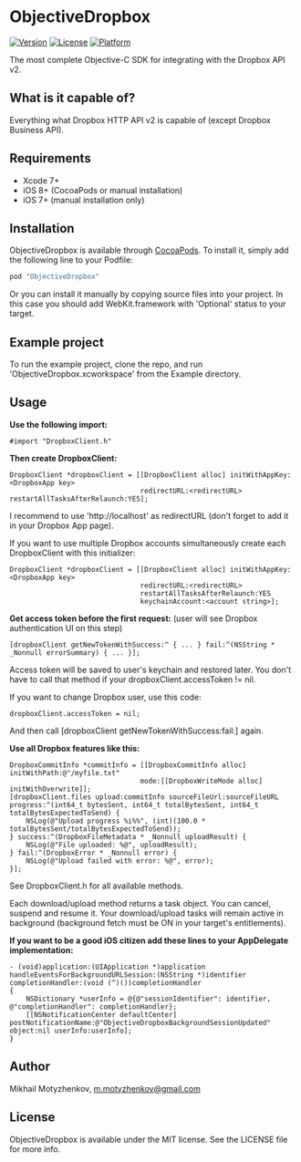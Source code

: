 # ObjectiveDropbox

[![Version](https://img.shields.io/cocoapods/v/ObjectiveDropbox.svg?style=flat)](http://cocoapods.org/pods/ObjectiveDropbox)
[![License](https://img.shields.io/cocoapods/l/ObjectiveDropbox.svg?style=flat)](http://cocoapods.org/pods/ObjectiveDropbox)
[![Platform](https://img.shields.io/cocoapods/p/ObjectiveDropbox.svg?style=flat)](http://cocoapods.org/pods/ObjectiveDropbox)

The most complete Objective-C SDK for integrating with the Dropbox API v2. 

## What is it capable of?
Everything what Dropbox HTTP API v2 is capable of (except Dropbox Business API).

## Requirements
- Xcode 7+
- iOS 8+ (CocoaPods or manual installation)
- iOS 7+ (manual installation only)

## Installation

ObjectiveDropbox is available through [CocoaPods](http://cocoapods.org). To install
it, simply add the following line to your Podfile:

```ruby
pod "ObjectiveDropbox"
```

Or you can install it manually by copying source files into your project. In this case you should add WebKit.framework with 'Optional' status to your target.

## Example project

To run the example project, clone the repo, and run 'ObjectiveDropbox.xcworkspace' from the Example directory.

## Usage

**Use the following import:**
```obj-c
#import "DropboxClient.h"
```

**Then create DropboxClient:**
```obj-c
DropboxClient *dropboxClient = [[DropboxClient alloc] initWithAppKey:<DropboxApp key> 
                                redirectURL:<redirectURL> restartAllTasksAfterRelaunch:YES];
```
I recommend to use 'http://localhost' as redirectURL (don't forget to add it in your Dropbox App page).

If you want to use multiple Dropbox accounts simultaneously create each DropboxClient with this initializer:
```obj-c
DropboxClient *dropboxClient = [[DropboxClient alloc] initWithAppKey:<DropboxApp key> 
                                redirectURL:<redirectURL> 
                                restartAllTasksAfterRelaunch:YES 
                                keychainAccount:<account string>];
```

**Get access token before the first request:**
(user will see Dropbox authentication UI on this step)
```obj-c
[dropboxClient getNewTokenWithSuccess:^ { ... } fail:^(NSString * _Nonnull errorSummary) { ... }];
```
Access token will be saved to user's keychain and restored later. You don't have to call that method if your dropboxClient.accessToken != nil.

If you want to change Dropbox user, use this code:
```obj-c
dropboxClient.accessToken = nil;
```
And then call [dropboxClient getNewTokenWithSuccess:fail:] again.

**Use all Dropbox features like this:**
```obj-c
DropboxCommitInfo *commitInfo = [[DropboxCommitInfo alloc] initWithPath:@"/myfile.txt" 
                                mode:[[DropboxWriteMode alloc] initWithOverwrite]];
[dropboxClient.files upload:commitInfo sourceFileUrl:sourceFileURL 
progress:^(int64_t bytesSent, int64_t totalBytesSent, int64_t totalBytesExpectedToSend) {
    NSLog(@"Upload progress %i%%", (int)(100.0 * totalBytesSent/totalBytesExpectedToSend));
} success:^(DropboxFileMetadata * _Nonnull uploadResult) {
    NSLog(@"File uploaded: %@", uploadResult);
} fail:^(DropboxError * _Nonnull error) {
    NSLog(@"Upload failed with error: %@", error);
}];
```
See DropboxClient.h for all available methods.

Each download/upload method returns a task object. You can cancel, suspend and resume it. Your download/upload tasks will remain active in background (background fetch must be ON in your target's entitlements).

**If you want to be a good iOS citizen add these lines to your AppDelegate implementation:**
```obj-c
- (void)application:(UIApplication *)application handleEventsForBackgroundURLSession:(NSString *)identifier completionHandler:(void (^)())completionHandler
{
    NSDictionary *userInfo = @{@"sessionIdentifier": identifier, @"completionHandler": completionHandler};
    [[NSNotificationCenter defaultCenter] postNotificationName:@"ObjectiveDropboxBackgroundSessionUpdated" object:nil userInfo:userInfo];
}
```
## Author

Mikhail Motyzhenkov, m.motyzhenkov@gmail.com

## License

ObjectiveDropbox is available under the MIT license. See the LICENSE file for more info.